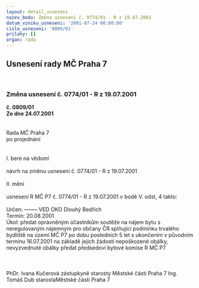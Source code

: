 ```yaml
---
layout: detail_usneseni
nazev_bodu: Změna usnesení č. 0774/01 - R z 19.07.2001
datum_vzniku_usneseni: '2001-07-24 00:00:00'
cislo_usneseni: '0809/01'
prilohy: []
organ: rada
---
```

<div id="ucUsn_pList" class="usn">
	<span><h2>Usnesení rady MČ Praha 7 </h2>
<br></span><div class="standBody">
<span><h3>Změna usnesení č. 0774/01 - R z 19.07.2001</h3></span><div class="center">
		<strong>č. 0809/01</strong><br>
	</div>
<div class="center">
		<strong>Ze dne 24.07.2001</strong><br><br>
	</div>
<br>Rada MČ Praha 7<br>po projednání<br><br><br>I.	bere na vědomí<br><br> návrh na změnu usnesení č. 0774/01 - R z 19.07.2001<br><br>II.	mění <br><br>usnesení R MČ P7  č. 0774/01 - R z 19.07.2001 v bodě V. odst, 4 takto:<br><br> Určen:	–––––	VED OKO Dlouhý Bedřich<br>Termín: 20.08.2001<br>Úkol:	předat oprávněným účastníkům soutěže na nájem bytu s neregulovaným nájemným pro občany ČR splňující podmínku trvalého bydliště na území MČ P7 po dobu posledních 5 let s ukončením v původním termínu 16.07.2001 na základě jejich žádosti nepoškozené obálky, nevyzvednuté obálky předat předsedovi bytové komise R MČ P7<br> <br><br> 	<br>PhDr. Ivana Kučerová zástupkyně starosty Městské části Praha 7	Ing. Tomáš Dub  starostaMěstské části Praha 7<br>	<br><br>
</div>
</div>